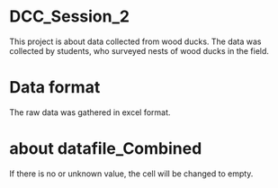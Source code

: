 # DCC_Session_2
 This project is about data collected from wood ducks.
The data was collected by students, who surveyed nests of wood ducks in the field.
# Data format
The raw data was gathered in excel format.

# about datafile_Combined
If there is no or unknown value, the cell will be changed to empty.


